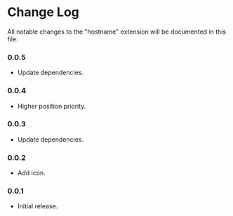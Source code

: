 # Change Log
All notable changes to the "hostname" extension will be documented in this file.

### 0.0.5

* Update dependencies.

### 0.0.4

* Higher position priority.

### 0.0.3

* Update dependencies.

### 0.0.2

* Add icon.

### 0.0.1

* Initial release.
